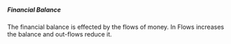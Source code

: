 ##### Financial Balance
The financial balance is effected by the flows of money. In Flows increases the balance and out-flows reduce it. 